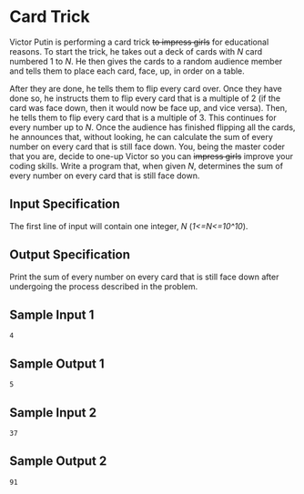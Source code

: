 # Card Trick
Victor Putin is performing a card trick ~~to impress girls~~ for educational reasons. To start the trick, he takes out a deck of cards with *N* card numbered 1 to *N*. He then gives the cards to a random audience member and tells them to place each card, face, up, in order on a table. 

After they are done, he tells them to flip every card over. Once they have done so, he instructs them to flip every card that is a multiple of 2 (if the card was face down, then it would now be face up, and vice versa). Then, he tells them to flip every card that is a multiple of 3. This continues for every number up to *N*. Once the audience has finished flipping all the cards, he announces that, without looking, he can calculate the sum of every number on every card that is still face down. You, being the master coder that you are, decide to one-up Victor so you can ~~impress girls~~ improve your coding skills. Write a program that, when given *N*, determines the sum of every number on every card that is still face down.

## Input Specification
The first line of input will contain one integer, *N* (*1<=N<=10^10*).

## Output Specification
Print the sum of every number on every card that is still face down after undergoing the process described in the problem.

## Sample Input 1
```
4
```

## Sample Output 1
```
5
```

## Sample Input 2
```
37
```

## Sample Output 2
```
91
```